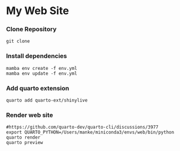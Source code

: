 # My Web Site


### Clone Repository

```
git clone 
```

### Install dependencies

```
mamba env create -f env.yml 
mamba env update -f env.yml
```

### Add quarto extension 
```
quarto add quarto-ext/shinylive
```

### Render web site
```
#https://github.com/quarto-dev/quarto-cli/discussions/3977
export QUARTO_PYTHON=/Users/manke/miniconda3/envs/web/bin/python
quarto render
quarto preview
```
